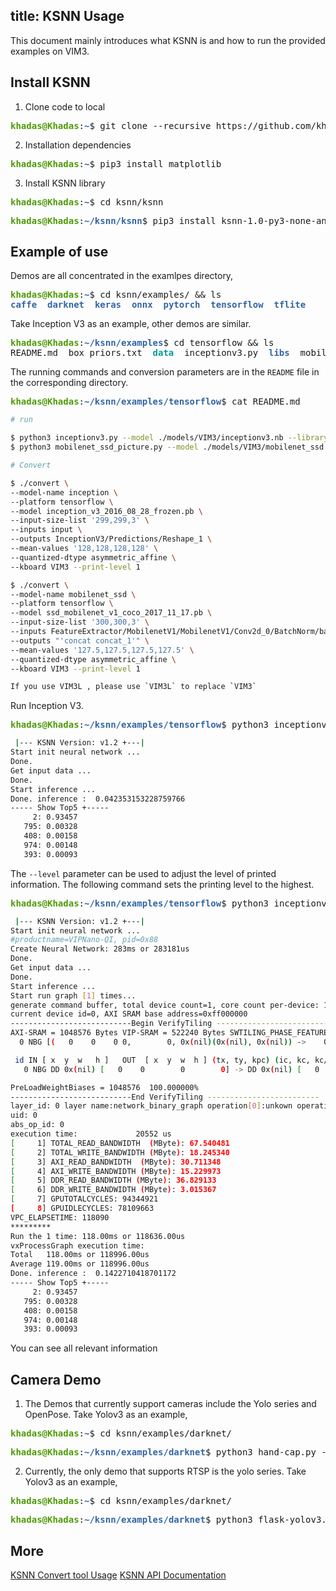 title: KSNN Usage
---

This document mainly introduces what KSNN is and how to run the provided examples on VIM3.

## Install KSNN

1. Clone code to local

<pre><font color="#4E9A06"><b>khadas@Khadas</b></font>:<font color="#3465A4"><b>~</b></font>$ git clone --recursive https://github.com/khadas/ksnn.git</pre>

2. Installation dependencies

<pre><font color="#4E9A06"><b>khadas@Khadas</b></font>:<font color="#3465A4"><b>~</b></font>$ pip3 install matplotlib</pre>

3. Install KSNN library

<pre><font color="#4E9A06"><b>khadas@Khadas</b></font>:<font color="#3465A4"><b>~</b></font>$ cd ksnn/ksnn</pre>
<pre><font color="#4E9A06"><b>khadas@Khadas</b></font>:<font color="#3465A4"><b>~/ksnn/ksnn</b></font>$ pip3 install ksnn-1.0-py3-none-any.whl</pre>

## Example of use

Demos are all concentrated in the examlpes directory,

<pre><font color="#4E9A06"><b>khadas@Khadas</b></font>:<font color="#3465A4"><b>~</b></font>$ cd ksnn/examples/ &amp;&amp; ls
<font color="#3465A4"><b>caffe</b></font>  <font color="#3465A4"><b>darknet</b></font>  <font color="#3465A4"><b>keras</b></font>  <font color="#3465A4"><b>onnx</b></font>  <font color="#3465A4"><b>pytorch</b></font>  <font color="#3465A4"><b>tensorflow</b></font>  <font color="#3465A4"><b>tflite</b></font></pre>

Take Inception V3 as an example, other demos are similar.

<pre><font color="#4E9A06"><b>khadas@Khadas</b></font>:<font color="#3465A4"><b>~/ksnn/examples</b></font>$ cd tensorflow &amp;&amp; ls
README.md  box_priors.txt  <font color="#06989A"><b>data</b></font>  inceptionv3.py  <font color="#3465A4"><b>libs</b></font>  mobilenet_ssd_picture.py  <font color="#3465A4"><b>models</b></font></pre>

The running commands and conversion parameters are in the `README` file in the corresponding directory.

<pre><font color="#4E9A06"><b>khadas@Khadas</b></font>:<font color="#3465A4"><b>~/ksnn/examples/tensorflow</b></font>$ cat README.md</pre>

```sh
# run

$ python3 inceptionv3.py --model ./models/VIM3/inceptionv3.nb --library ./libs/libnn_inceptionv3.so --picture ./data/goldfish_299x299.jpg --level 0
$ python3 mobilenet_ssd_picture.py --model ./models/VIM3/mobilenet_ssd.nb --library ./libs/libnn_mobilenet_ssd.so --picture data/1080p.bmp --level 0

# Convert

$ ./convert \
--model-name inception \
--platform tensorflow \
--model inception_v3_2016_08_28_frozen.pb \
--input-size-list '299,299,3' \
--inputs input \
--outputs InceptionV3/Predictions/Reshape_1 \
--mean-values '128,128,128,128' \
--quantized-dtype asymmetric_affine \
--kboard VIM3 --print-level 1

$ ./convert \
--model-name mobilenet_ssd \
--platform tensorflow \
--model ssd_mobilenet_v1_coco_2017_11_17.pb \
--input-size-list '300,300,3' \
--inputs FeatureExtractor/MobilenetV1/MobilenetV1/Conv2d_0/BatchNorm/batchnorm/mul_1 \
--outputs "'concat concat_1'" \
--mean-values '127.5,127.5,127.5,127.5' \
--quantized-dtype asymmetric_affine \
--kboard VIM3 --print-level 1

If you use VIM3L , please use `VIM3L` to replace `VIM3`

```

Run Inception V3.

<pre><font color="#4E9A06"><b>khadas@Khadas</b></font>:<font color="#3465A4"><b>~/ksnn/examples/tensorflow</b></font>$ python3 inceptionv3.py --model ./models/VIM3/inceptionv3.nb --library ./libs/libnn_inceptionv3.so --picture ./data/goldfish_299x299.jpg --level 0</pre>

```sh
 |--- KSNN Version: v1.2 +---| 
Start init neural network ...
Done.
Get input data ...
Done.
Start inference ...
Done. inference :  0.042353153228759766
----- Show Top5 +-----
     2: 0.93457
   795: 0.00328
   408: 0.00158
   974: 0.00148
   393: 0.00093
```

The `--level` parameter can be used to adjust the level of printed information. The following command sets the printing level to the highest.

<pre><font color="#4E9A06"><b>khadas@Khadas</b></font>:<font color="#3465A4"><b>~/ksnn/examples/tensorflow</b></font>$ python3 inceptionv3.py --model ./models/VIM3/inceptionv3.nb --library ./libs/libnn_inceptionv3.so --picture ./data/goldfish_299x299.jpg --level 2</pre>

```sh
 |--- KSNN Version: v1.2 +---| 
Start init neural network ...
#productname=VIPNano-QI, pid=0x88
Create Neural Network: 283ms or 283181us
Done.
Get input data ...
Done.
Start inference ...
Start run graph [1] times...
generate command buffer, total device count=1, core count per-device: 1, 
current device id=0, AXI SRAM base address=0xff000000
---------------------------Begin VerifyTiling -------------------------
AXI-SRAM = 1048576 Bytes VIP-SRAM = 522240 Bytes SWTILING_PHASE_FEATURES[1, 1, 0]
  0 NBG [(   0    0    0 0,        0, 0x(nil)(0x(nil), 0x(nil)) ->    0    0    0 0,        0, 0x(nil)(0x(nil), 0x(nil))) k(0 0    0,        0) pad(0 0) pool(0 0, 0 0)]

 id IN [ x  y  w   h ]   OUT  [ x  y  w  h ] (tx, ty, kpc) (ic, kc, kc/ks, ks/eks, kernel_type)
   0 NBG DD 0x(nil) [   0    0        0        0] -> DD 0x(nil) [   0    0        0        0] (  0,   0,   0) (       0,        0, 0.000000%, 0.000000%, NONE)

PreLoadWeightBiases = 1048576  100.000000%
---------------------------End VerifyTiling -------------------------
layer_id: 0 layer name:network_binary_graph operation[0]:unkown operation type target:unkown operation target.
uid: 0
abs_op_id: 0
execution time:             20552 us
[     1] TOTAL_READ_BANDWIDTH  (MByte): 67.540481
[     2] TOTAL_WRITE_BANDWIDTH (MByte): 18.245340
[     3] AXI_READ_BANDWIDTH  (MByte): 30.711348
[     4] AXI_WRITE_BANDWIDTH (MByte): 15.229973
[     5] DDR_READ_BANDWIDTH (MByte): 36.829133
[     6] DDR_WRITE_BANDWIDTH (MByte): 3.015367
[     7] GPUTOTALCYCLES: 94344921
[     8] GPUIDLECYCLES: 78109663
VPC_ELAPSETIME: 118090
*********
Run the 1 time: 118.00ms or 118636.00us
vxProcessGraph execution time:
Total   118.00ms or 118996.00us
Average 119.00ms or 118996.00us
Done. inference :  0.1422710418701172
----- Show Top5 +-----
     2: 0.93457
   795: 0.00328
   408: 0.00158
   974: 0.00148
   393: 0.00093
```

You can see all relevant information

## Camera Demo

1. The Demos that currently support cameras include the Yolo series and OpenPose. Take Yolov3 as an example,

<pre><font color="#4E9A06"><b>khadas@Khadas</b></font>:<font color="#3465A4"><b>~</b></font>$ cd ksnn/examples/darknet/</pre>
<pre><font color="#4E9A06"><b>khadas@Khadas</b></font>:<font color="#3465A4"><b>~/ksnn/examples/darknet</b></font>$ python3 hand-cap.py --model ./models/VIM3/hand.nb --library ./libs/libnn_hand.so --device X</pre>

2. Currently, the only demo that supports RTSP is the yolo series. Take Yolov3 as an example,

<pre><font color="#4E9A06"><b>khadas@Khadas</b></font>:<font color="#3465A4"><b>~</b></font>$ cd ksnn/examples/darknet/</pre>
<pre><font color="#4E9A06"><b>khadas@Khadas</b></font>:<font color="#3465A4"><b>~/ksnn/examples/darknet</b></font>$ python3 flask-yolov3.py --model ./models/VIM3/yolov3.nb --library ./libs/libnn_yolov3.so --device X</pre>

## More

[KSNN Convert tool Usage](./KSNNConvert.html)
[KSNN API Documentation](./KSNNAPI.html)

